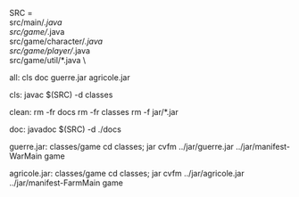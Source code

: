 SRC = \
	src/main/*.java \
	src/game/*.java \
	src/game/character/*.java \
	src/game/player/*.java \
	src/game/util/*.java \


all: cls doc guerre.jar agricole.jar

cls:
	javac $(SRC) -d classes

clean: 
	rm -fr docs
	rm -fr classes
	rm -f jar/*.jar

doc: 
	javadoc $(SRC) -d ./docs

guerre.jar: classes/game
	cd classes; jar cvfm ../jar/guerre.jar ../jar/manifest-WarMain game

agricole.jar: classes/game
	cd classes; jar cvfm ../jar/agricole.jar ../jar/manifest-FarmMain game
